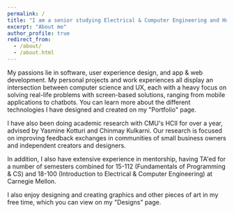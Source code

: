```yaml
---
permalink: /
title: "I am a senior studying Electrical & Computer Engineering and Human-Computer Interaction at Carnegie Mellon University."
excerpt: "About me"
author_profile: true
redirect_from: 
  - /about/
  - /about.html
---
```


My passions lie in software, user experience design, and app & web development. My personal projects and work experiences all display an intersection between computer science and UX, each with a heavy focus on solving real-life problems with screen-based solutions, ranging from mobile applications to chatbots. You can learn more about the different technologies I have designed and created on my "Portfolio" page.

I have also been doing academic research with CMU's HCII for over a year, advised by Yasmine Kotturi and Chinmay Kulkarni. Our research is focused on improving feedback exchanges in communities of small business owners and independent creators and designers.

In addition, I also have extensive experience in mentorship, having TA'ed for a number of semesters combined for 15-112 (Fundamentals of Programming & CS) and 18-100 (Introduction to Electrical & Computer Engineering) at Carnegie Mellon. 

I also enjoy designing and creating graphics and other pieces of art in my free time, which you can view on my "Designs" page. 